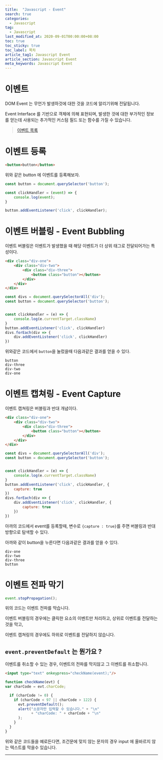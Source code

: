 ```yaml
---
title:  "Javascript - Event"
search: true
categories: 
  - Javascript
tag:
  - Javascript
last_modified_at: 2020-09-01T00:00:00+08:00
toc: true
toc_sticky: true
toc_label: 목차
article_tag1: Javascript Event
article_section: Javascript Event
meta_keywords: Javascript Event
---
```



# 이벤트

DOM Event 는 무언가 발생하것에 대한 것을 코드에 알리기위해 전달됩니다.

Event Interface 를 기반으로 객체에 의해 표현되며, 발생한 것에 대한 부가적인 정보를 얻는데 사용되는 추가적인 커스텀 필드 또는 함수를 가질 수 있습니다.

> [이벤트 목록](https://developer.mozilla.org/ko/docs/Web/Events)


# 이벤트 등록

```html
<button>button</button>
```

위와 같은 button 에 이벤트를 등록해보자.

```js
const button = document.querySelector('button');

const clickHandler = (event) => {
    console.log(event);
}

button.addEventListener('click', clickHandler);
```

# 이벤트 버블링 - Event Bubbling


이벤트 버블링은 이벤트가 발생했을 때 해당 이벤트가 더 상위 태그로 전달되어가는 특성이다.

```html
<div class="div-one">
    <div class="div-two">
        <div class="div-three">
            <button class="button"></button>
        </div>
    </div>
</div>
```

```js
const divs = document.querySelectorAll('div');
const button = document.querySelector('button');


const clickHandler = (e) => {
    console.log(e.currentTarget.className)
}
button.addEventListener('click', clickHandler)
divs.forEach(div => {
    div.addEventListener('click', clickHandler)
})
```

위와같은 코드에서 `button`을 눌렀을때 다음과같은 결과를 얻을 수 있다.

```
button
div-three
div-two
div-one
```


# 이벤트 캡쳐링 - Event Capture

이벤트 캡쳐링은 버블링과 반대 개념이다.

```html
<div class="div-one">
    <div class="div-two">
        <div class="div-three">
            <button class="button"></button>
        </div>
    </div>
</div>
```


```js
const divs = document.querySelectorAll('div');
const button = document.querySelector('button');


const clickHandler = (e) => {
    console.log(e.currentTarget.className)
}
button.addEventListener('click', clickHandler, {
    capture: true
})
divs.forEach(div => {
    div.addEventListener('click', clickHandler, {
        capture: true
    })
})
```

아까의 코드에서 event를 등록할때, 변수로 `{capture : true}`를 주면 버블링과 반대방향으로 탐색할 수 있다.

아까와 같이 button을 누른다면 다음과같은 결과를 얻을 수 있다.

```
div-one
div-two
div-three
button
```

# 이벤트 전파 막기

```js
event.stopPropagation();
```

위의 코드는 이벤트 전파를 막습니다.

이벤트 버블링의 경우에는 클릭한 요소의 이벤트만 처리하고, 상위로 이벤트를 전달하는것을 막고,

이벤트 캡쳐링의 경우에도 하위로 이벤트를 전달하지 않습니다.

## `event.preventDefault` 는 뭔가요 ?  

이벤트를 취소할 수 있는 경우, 이벤트의 전파를 막지않고 그 이벤트를 취소합니다.

```html
<input type="text" onkeypress="checkName(event);"/>
```

```js
function checkName(evt) {
var charCode = evt.charCode;

  if (charCode != 0) {
    if (charCode < 97 || charCode > 122) {
      evt.preventDefault();
      alert("소문자만 입력할 수 있습니다." + "\n"
            + "charCode: " + charCode + "\n"
      );
    }
  }
}
```

위와 같은 코드들을 예로든다면, 조건문에 맞지 않는 문자의 경우 input 에 올바르지 않는 텍스트를 막을수 있습니다.

---

